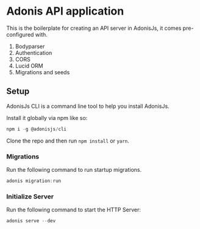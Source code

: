 # Adonis API application

This is the boilerplate for creating an API server in AdonisJs, it comes pre-configured with.

1. Bodyparser
2. Authentication
3. CORS
4. Lucid ORM
5. Migrations and seeds

## Setup

AdonisJs CLI is a command line tool to help you install AdonisJs.

Install it globally via npm like so:

```js
npm i -g @adonisjs/cli
```

Clone the repo and then run `npm install` or `yarn`.


### Migrations

Run the following command to run startup migrations.

```js
adonis migration:run
```

### Initialize Server

Run the following command to start the HTTP Server:

```js
adonis serve --dev
```
